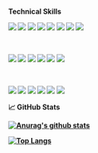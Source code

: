 <b> Technical Skills<b/>

![](https://img.shields.io/badge/Code-React-informational?style=flat&logo=react&color=61DAFB)
![](https://img.shields.io/badge/Code-Redux-informational?style=flat&logo=Redux&color=764ABC)
![](https://img.shields.io/badge/Code-JavaScript-informational?style=flat&logo=JavaScript&color=F7DF1E)
![](https://img.shields.io/badge/Code-vite-informational?style=flat&logo=vite&color=61DAFB)
![](https://img.shields.io/badge/Code-vite-informational?style=flat&logo=CSS3&color=1572B6)
![](https://img.shields.io/badge/Code-Next.js-informational?style=flat&logo=Next.js&color=E34F26)
![](https://img.shields.io/badge/Code-ReactNative-informational?style=flat&logo=PostgreSQL&color=336791)
![](https://img.shields.io/badge/Code-node.js-informational?style=flat&logo=node.js&color=CC342D)

</br>

![](https://img.shields.io/badge/Code-HTML5-informational?style=flat&logo=HTML5&color=E34F26)
![](https://img.shields.io/badge/Style-Bootstrap-informational?style=flat&logo=Bootstrap&color=7952B3)
![](https://img.shields.io/badge/Style-CSS3-informational?style=flat&logo=CSS3&color=1572B6)
![](https://img.shields.io/badge/Style-styled--components-informational?style=flat&logo=styled-components&color=DB7093)
![](https://img.shields.io/badge/Style-SCSS-informational?style=flat&logo=SCSS&color=430098)
![](https://img.shields.io/badge/Tools-TailwindCss-informational?style=flat&logo=TailwindCss&color=181717)


</br>

![](https://img.shields.io/badge/Tools-Figma-informational?style=flat&logo=Figma&color=F24E1E)
![](https://img.shields.io/badge/Tools-NPM-informational?style=flat&logo=NPM&color=CB3837)
![](https://img.shields.io/badge/Tools-yarn-informational?style=flat&logo=yarn&color=CB3832)
![](https://img.shields.io/badge/Tools-Netlify-informational?style=flat&logo=netlify&color=00C7B7)
![](https://img.shields.io/badge/Tools-Git-informational?style=flat&logo=Git&color=F05032)
![](https://img.shields.io/badge/Tools-GitHub-informational?style=flat&logo=GitHub&color=181717)


<b> 📈 GitHub Stats <b/>

[![Anurag's github stats](https://github-readme-stats.vercel.app/api?username=salihslx)](https://github.com/salihslx)

[![Top Langs](https://github-readme-stats.vercel.app/api/top-langs/?username=salihslx&layout=compact)](https://github.com/salihslx)


